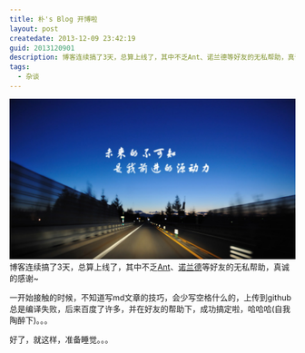```yaml
---
title: 朴's Blog 开博啦
layout: post
createdate: 2013-12-09 23:42:19
guid: 2013120901
description: 博客连续搞了3天，总算上线了，其中不乏Ant、诺兰德等好友的无私帮助，真诚的感谢~一开始接触的时候，不知道写md文章的技巧，会少写空格什么的，上传到github总是编译失败，后来百度了许多，并在好友的帮助下，成功搞定啦，哈哈哈(自我陶醉下)。。。
tags:  
  - 杂谈
---
```

![Serious-Attitude](/media/files/2013/12/09/622762d0f703918f9d85f87d503d269759eec435.jpg)
    博客连续搞了3天，总算上线了，其中不乏[Ant](http://antzone.cn "Ant")、[诺兰德](http://boa-d-luffy.github.io/blog/ "诺兰德")等好友的无私帮助，真诚的感谢~

一开始接触的时候，不知道写md文章的技巧，会少写空格什么的，上传到github总是编译失败，后来百度了许多，并在好友的帮助下，成功搞定啦，哈哈哈(自我陶醉下)。。。

好了，就这样，准备睡觉。。。


